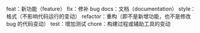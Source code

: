 feat：新功能（feature）
fix：修补 bug
docs：文档（documentation）
style： 格式（不影响代码运行的变动）
refactor：重构（即不是新增功能，也不是修改 bug 的代码变动）
test：增加测试
chore：构建过程或辅助工具的变动
